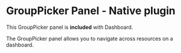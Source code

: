 # GroupPicker Panel - Native plugin

This GroupPicker panel is **included** with Dashboard.

The GroupPicker panel allows you to navigate across resources on a dashboard.
